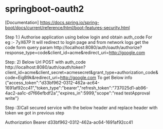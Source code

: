 # springboot-oauth2

[Documentation]
https://docs.spring.io/spring-boot/docs/current/reference/html/boot-features-security.html

Step 1:) Authorise application using below login and obtain auth_code For eg :- 7yX67P
It will redirect to login page and from network logs get the code form query param
http://localhost:8080/auth/oauth/authorize?response_type=code&client_id=acme&redirect_uri=http://google.com


Step: 2) Below Url POST with auth_code
http://localhost:8080/auth/oauth/token?client_id=acme&client_secret=acmesecret&grant_type=authorization_code&code=EigB9k&redirect_uri=http://google.com 
To get Below info
{"access_token":"d33bf962-0312-462a-ac64-1691af92cc41","token_type":"bearer","refresh_token":"737025d1-ab96-4ac2-aa1c-d7f66efbdf2a","expires_in":5999,"scope":"read testApproval write"}


Step :3)Call secured service with the below header and replace header with token we got in previous step

Authorization Bearer d33bf962-0312-462a-ac64-1691af92cc41
